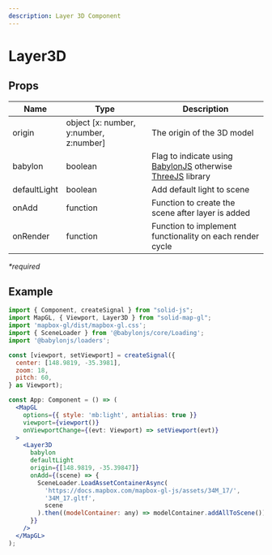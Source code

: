 ```yaml
---
description: Layer 3D Component
---
```


# Layer3D

## Props

| Name         | Type                                   | Description                                                                                                      |
| ------------ | -------------------------------------- | ---------------------------------------------------------------------------------------------------------------- |
| origin       | object [x: number, y:number, z:number] | The origin of the 3D model                                                                                       |
| babylon      | boolean                                | Flag to indicate using [BabylonJS](https://www.babylonjs.com/) otherwise [ThreeJS](https://threejs.org/) library |
| defaultLight | boolean                                | Add default light to scene                                                                                       |
| onAdd        | function                               | Function to create the scene after layer is added                                                                |
| onRender     | function                               | Function to implement functionality on each render cycle                                                         |

_\*required_

## Example

```jsx
import { Component, createSignal } from "solid-js";
import MapGL, { Viewport, Layer3D } from "solid-map-gl";
import 'mapbox-gl/dist/mapbox-gl.css';
import { SceneLoader } from '@babylonjs/core/Loading';
import '@babylonjs/loaders';

const [viewport, setViewport] = createSignal({
  center: [148.9819, -35.3981],
  zoom: 18,
  pitch: 60,
} as Viewport);

const App: Component = () => (
  <MapGL
    options={{ style: 'mb:light', antialias: true }}
    viewport={viewport()}
    onViewportChange={(evt: Viewport) => setViewport(evt)}
  >
    <Layer3D
      babylon
      defaultLight
      origin={[148.9819, -35.39847]}
      onAdd={(scene) => {
        SceneLoader.LoadAssetContainerAsync(
          'https://docs.mapbox.com/mapbox-gl-js/assets/34M_17/',
          '34M_17.gltf',
          scene
        ).then((modelContainer: any) => modelContainer.addAllToScene());
      }}
    />
  </MapGL>
);
```
